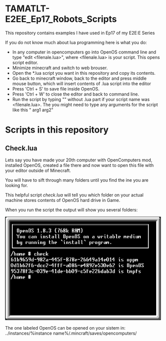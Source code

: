 # TAMATLT-E2EE_Ep17_Robots_Scripts
This repository contains examples I have used in Ep17 of my E2E:E Series

If you do not know much about lua programming here is what you do:

- In any computer in opencomputers go into OpenOS command line and type "edit <filenale.lua>", where <filenale.lua> is your script. This opens script editor.
- Minimize minecraft and switch to web brouser.
- Open the *.lua script you want in this repository and copy its contents.
- Go back to minecraft window, back to the editor and press middle mouse button, which will insert contents of .lua script into the editor
- Press 'Ctrl + S' to save file inside OpenOS.
- Press 'Ctrl + W' to close the editor and back to command line.
- Run the script by typing "<filename>" without .lua part if your script name was <filenale.lua>. The you might need to type any arguments for the script like this "<filename> arg1 arg2"

# Scripts in this repository

## Check.lua

Lets say you have made your 20th computer with OpenComputers mod, installed OpenOS, created a file there and now want to open this file with your editor outside of Minecraft.

You will have to sift through many folders until you find the ine you are looking for.

This helpful script *check.lua* will tell you which folder on your actual machine stores contents of OpenOS hard drive in Game.

When you run the script the output will show you several folders:

![Alt text](Img/CheckExample.png?raw=true "Example for Check.lua")

The one labeled OpenOS can be opened on your sistem in:
../instances/%instance name%/.mincraft/saves/opencomputers/


